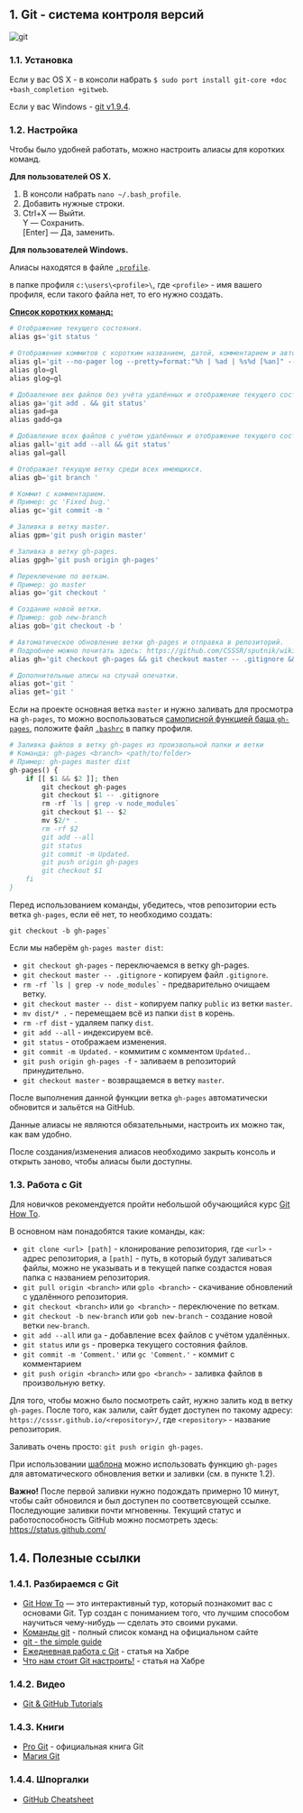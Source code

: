 ## 1. Git - система контроля версий
![git](http://git-scm.com/images/logo@2x.png)


### 1.1. Установка
Если у вас OS X - в консоли набрать `$ sudo port install git-core +doc +bash_completion +gitweb`.

Если у вас Windows - [git v1.9.4](http://msysgit.github.io/).



### 1.2. Настройка
Чтобы было удобней работать, можно настроить алиасы для коротких команд.

**Для пользователей OS X.**

1. В консоли набрать `nano ~/.bash_profile`.
2. Добавить нужные строки.
3.  Ctrl+X  — Выйти.<br>
    Y       — Сохранить.<br>
    [Enter] — Да, заменить.


**Для пользователей Windows.**

Алиасы находятся в файле [`.profile`](https://gist.githubusercontent.com/GC92/ad648218634f9491a5b9/raw/45704ea0b51aeb12be5930374964ff17f0290afd/.profile).

в папке профиля `c:\users\<profile>\`, где `<profile>` - имя вашего профиля, если такого файла нет, то его нужно создать.

[**Список коротких команд:**](https://gist.github.com/GC92/ad648218634f9491a5b9)
```php
# Отображение текущего состояния.
alias gs='git status '

# Отображение коммитов с коротким названием, датой, комментарием и автором.
alias gl='git --no-pager log --pretty=format:"%h | %ad | %s%d [%an]" --graph --date=short'
alias glo=gl
alias glog=gl

# Добавление вех файлов без учёта удалённых и отображение текущего состояния.
alias ga='git add . && git status'
alias gad=ga
alias gadd=ga

# Добавление всех файлов с учётом удалённых и отображение текущего состояния.
alias gall='git add --all && git status'
alias gal=gall

# Отображает текущую ветку среди всех имеющихся.
alias gb='git branch '

# Коммит с комментарием.
# Пример: gc 'Fixed bug.'
alias gc='git commit -m '

# Заливка в ветку master.
alias gpm='git push origin master'

# Заливка в ветку gh-pages.
alias gpgh='git push origin gh-pages'

# Переключение по веткам.
# Пример: go master
alias go='git checkout '

# Создание новой ветки.
# Пример: gob new-branch
alias gob='git checkout -b '

# Автоматическое обновление ветки gh-pages и отправка в репозиторий.
# Подробнее можно почитать здесь: https://github.com/CSSSR/sputnik/wiki/git
alias gh='git checkout gh-pages && git checkout master -- .gitignore && rm -rf `ls | grep -v node_modules` && git checkout master -- public && mv public/* . && rm -rf public && git add --all && git status && git commit -m Updated. && git push origin gh-pages -f && git checkout master'

# Дополнительные алисы на случай опечатки.
alias got='git '
alias get='git '

```

Если на проекте основная ветка `master` и нужно заливать для просмотра на `gh-pages`, то можно воспользоваться [самописной функцией баша `gh-pages`](https://gist.github.com/GC92/a9697bb8deab65431249), положите файл [`.bashrc`](https://gist.githubusercontent.com/GC92/a9697bb8deab65431249/raw/0430d79df2d72b5d2ec42f5d9a9e76bcf290d18f/.bashrc) в папку профиля.

```php
# Заливка файлов в ветку gh-pages из произвольной папки и ветки
# Команда: gh-pages <branch> <path/to/folder>
# Пример: gh-pages master dist
gh-pages() {
	if [[ $1 && $2 ]]; then
		git checkout gh-pages
		git checkout $1 -- .gitignore
		rm -rf `ls | grep -v node_modules`
		git checkout $1 -- $2
		mv $2/* .
		rm -rf $2
		git add --all
		git status
		git commit -m Updated.
		git push origin gh-pages
		git checkout $1
	fi
}

```

Перед использованием команды, убедитесь, чтов репозитории есть ветка `gh-pages`, если её нет, то необходимо создать:
```
git checkout -b gh-pages`
```

Если мы наберём `gh-pages master dist`:

* `git checkout gh-pages` - переключаемся в ветку gh-pages.
* `git checkout master -- .gitignore` - копируем файл `.gitignore`.
* `` rm -rf `ls | grep -v node_modules` `` - предварительно очищаем ветку.
* `git checkout master -- dist` - копируем папку `public` из ветки `master`.
* `mv dist/* .` - перемещаем всё из папки `dist` в корень.
* `rm -rf dist` - удаляем папку `dist`.
* `git add --all` - индексируем всё.
* `git status` - отображаем изменения.
* `git commit -m Updated.` - коммитим с комментом `Updated.`.
* `git push origin gh-pages -f` - заливаем в репозиторий принудительно.
* `git checkout master` - возвращаемся в ветку `master`.

После выполнения данной функции ветка `gh-pages` автоматически обновится и зальётся на GitHub.

Данные алиасы не являются обязательными, настроить их можно так, как вам удобно.

После создания/изменения алиасов необходимо закрыть консоль и открыть заново, чтобы алиасы были доступны.



### 1.3. Работа с Git
Для новичков рекомендуется пройти небольшой обучающийся курс [Git How To](http://githowto.com/ru).

В основном нам понадобятся такие команды, как:
* `git clone <url> [path]` - клонирование репозитория, где `<url>` - адрес репозитория, а `[path]` - путь, в который будут заливаться файлы, можно не указывать и в текущей папке создастся новая папка с названием репозитория.
* `git pull origin <branch>` или `gplo <branch>` - скачивание обновлений с удалённого репозитория.
* `git checkout <branch>` или `go <branch>` - переключение по веткам.
* `git checkout -b new-branch` или `gob new-branch` - создание новой ветки `new-branch`.
* `git add --all` или `ga` - добавление всех файлов с учётом удалённых.
* `git status` или `gs` - проверка текущего состояния файлов.
* `git commit -m 'Comment.'` или `gc 'Comment.'` - коммит с комментарием
* `git push origin <branch>` или `gpo <branch>` - заливка файлов в произвольную ветку.

Для того, чтобы можно было посмотреть сайт, нужно залить код в ветку `gh-pages`. После того, как залили, сайт будет доступен по такому адресу: `https://csssr.github.io/<repository>/`, где `<repository>` - название репозитория.

Заливать очень просто: `git push origin gh-pages`.

При использовании [шаблона](https://github.com/CSSSR/csssr-project-template) можно использовать функцию `gh-pages` для автоматического обновления ветки и заливки (см. в пункте 1.2).

**Важно!** После первой заливки нужно подождать примерно 10 минут, чтобы сайт обновился и был доступен по соответсвующей ссылке. Последующие заливки почти мгновенны. Текущий статус и работоспособность GitHub можно посмотреть здесь: https://status.github.com/



## 1.4. Полезные ссылки


### 1.4.1. Разбираемся с Git
* [Git How To](http://githowto.com/ru) — это интерактивный тур, который познакомит вас с основами Git. Тур создан с пониманием того, что лучшим способом научиться чему-нибудь — сделать это своими руками.
* [Команды git](http://git-scm.com/book/commands) - полный список команд на официальном сайте
* [git - the simple guide](http://rogerdudler.github.io/git-guide/)
* [Ежедневная работа с Git](http://habrahabr.ru/post/174467/) - статья на Хабре
* [Что нам стоит Git настроить!](http://habrahabr.ru/post/164297/) - статья на Хабре



### 1.4.2. Видео
* [Git & GitHub Tutorials](https://www.youtube.com/playlist?list=PLEACDDE80A79CE8E7)



### 1.4.3. Книги
* [Pro Git](http://git-scm.com/book/ru) - официальная книга Git
* [Магия Git](http://dl.dropboxusercontent.com/u/281916/delete/book.pdf)



### 1.4.4. Шпоргалки
* [GitHub Cheatsheet](https://raw.githubusercontent.com/github/training-kit/master/downloads/github-git-cheat-sheet.pdf)
